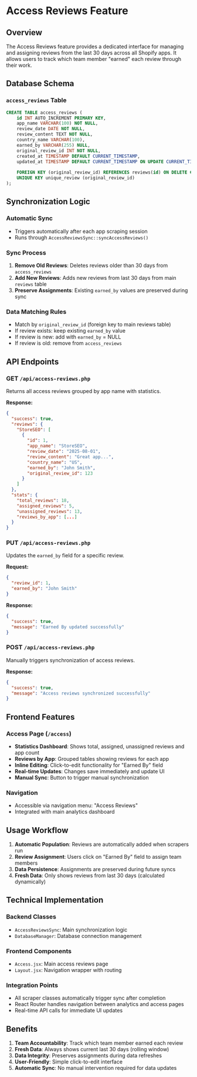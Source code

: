 # Access Reviews Feature

## Overview
The Access Reviews feature provides a dedicated interface for managing and assigning reviews from the last 30 days across all Shopify apps. It allows users to track which team member "earned" each review through their work.

## Database Schema

### `access_reviews` Table
```sql
CREATE TABLE access_reviews (
    id INT AUTO_INCREMENT PRIMARY KEY,
    app_name VARCHAR(100) NOT NULL,
    review_date DATE NOT NULL,
    review_content TEXT NOT NULL,
    country_name VARCHAR(100),
    earned_by VARCHAR(255) NULL,
    original_review_id INT NOT NULL,
    created_at TIMESTAMP DEFAULT CURRENT_TIMESTAMP,
    updated_at TIMESTAMP DEFAULT CURRENT_TIMESTAMP ON UPDATE CURRENT_TIMESTAMP,
    
    FOREIGN KEY (original_review_id) REFERENCES reviews(id) ON DELETE CASCADE,
    UNIQUE KEY unique_review (original_review_id)
);
```

## Synchronization Logic

### Automatic Sync
- Triggers automatically after each app scraping session
- Runs through `AccessReviewsSync::syncAccessReviews()`

### Sync Process
1. **Remove Old Reviews**: Deletes reviews older than 30 days from `access_reviews`
2. **Add New Reviews**: Adds new reviews from last 30 days from main `reviews` table
3. **Preserve Assignments**: Existing `earned_by` values are preserved during sync

### Data Matching Rules
- Match by `original_review_id` (foreign key to main reviews table)
- If review exists: keep existing `earned_by` value
- If review is new: add with `earned_by` = NULL
- If review is old: remove from `access_reviews`

## API Endpoints

### GET `/api/access-reviews.php`
Returns all access reviews grouped by app name with statistics.

**Response:**
```json
{
  "success": true,
  "reviews": {
    "StoreSEO": [
      {
        "id": 1,
        "app_name": "StoreSEO",
        "review_date": "2025-08-01",
        "review_content": "Great app...",
        "country_name": "US",
        "earned_by": "John Smith",
        "original_review_id": 123
      }
    ]
  },
  "stats": {
    "total_reviews": 18,
    "assigned_reviews": 5,
    "unassigned_reviews": 13,
    "reviews_by_app": [...]
  }
}
```

### PUT `/api/access-reviews.php`
Updates the `earned_by` field for a specific review.

**Request:**
```json
{
  "review_id": 1,
  "earned_by": "John Smith"
}
```

**Response:**
```json
{
  "success": true,
  "message": "Earned By updated successfully"
}
```

### POST `/api/access-reviews.php`
Manually triggers synchronization of access reviews.

**Response:**
```json
{
  "success": true,
  "message": "Access reviews synchronized successfully"
}
```

## Frontend Features

### Access Page (`/access`)
- **Statistics Dashboard**: Shows total, assigned, unassigned reviews and app count
- **Reviews by App**: Grouped tables showing reviews for each app
- **Inline Editing**: Click-to-edit functionality for "Earned By" field
- **Real-time Updates**: Changes save immediately and update UI
- **Manual Sync**: Button to trigger manual synchronization

### Navigation
- Accessible via navigation menu: "Access Reviews"
- Integrated with main analytics dashboard

## Usage Workflow

1. **Automatic Population**: Reviews are automatically added when scrapers run
2. **Review Assignment**: Users click on "Earned By" field to assign team members
3. **Data Persistence**: Assignments are preserved during future syncs
4. **Fresh Data**: Only shows reviews from last 30 days (calculated dynamically)

## Technical Implementation

### Backend Classes
- `AccessReviewsSync`: Main synchronization logic
- `DatabaseManager`: Database connection management

### Frontend Components
- `Access.jsx`: Main access reviews page
- `Layout.jsx`: Navigation wrapper with routing

### Integration Points
- All scraper classes automatically trigger sync after completion
- React Router handles navigation between analytics and access pages
- Real-time API calls for immediate UI updates

## Benefits

1. **Team Accountability**: Track which team member earned each review
2. **Fresh Data**: Always shows current last 30 days (rolling window)
3. **Data Integrity**: Preserves assignments during data refreshes
4. **User-Friendly**: Simple click-to-edit interface
5. **Automatic Sync**: No manual intervention required for data updates
